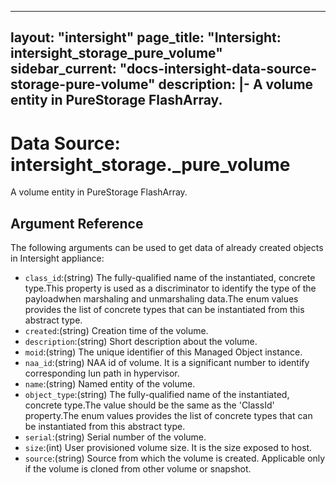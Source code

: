 
---
layout: "intersight"
page_title: "Intersight: intersight_storage_pure_volume"
sidebar_current: "docs-intersight-data-source-storage-pure-volume"
description: |-
A volume entity in PureStorage FlashArray.
---

# Data Source: intersight_storage._pure_volume
A volume entity in PureStorage FlashArray.
## Argument Reference
The following arguments can be used to get data of already created objects in Intersight appliance:
* `class_id`:(string) The fully-qualified name of the instantiated, concrete type.This property is used as a discriminator to identify the type of the payloadwhen marshaling and unmarshaling data.The enum values provides the list of concrete types that can be instantiated from this abstract type. 
* `created`:(string) Creation time of the volume. 
* `description`:(string) Short description about the volume. 
* `moid`:(string) The unique identifier of this Managed Object instance. 
* `naa_id`:(string) NAA id of volume. It is a significant number to identify corresponding lun path in hypervisor. 
* `name`:(string) Named entity of the volume. 
* `object_type`:(string) The fully-qualified name of the instantiated, concrete type.The value should be the same as the 'ClassId' property.The enum values provides the list of concrete types that can be instantiated from this abstract type. 
* `serial`:(string) Serial number of the volume. 
* `size`:(int) User provisioned volume size. It is the size exposed to host. 
* `source`:(string) Source from which the volume is created. Applicable only if the volume is cloned from other volume or snapshot. 
